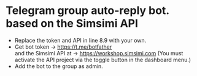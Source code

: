 # Telegram group auto-reply bot. based on the Simsimi API
- Replace the token and API in line 8.9 with your own. <br>
- Get bot token -> https://t.me/botfather<br> and the Simsimi API at -> https://workshop.simsimi.com (You must activate the API project via the toggle button in the dashboard menu.)<br>
- Add the bot to the group as admin.
